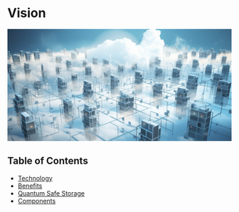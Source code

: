# Vision

![](./img/techvision_0.png)

<h2>Table of Contents</h2>

- [Technology](./technology.md)
- [Benefits](./tfcloud_benefits.md)
- [Quantum Safe Storage](./tfcloud_qss.md)
- [Components](./tfcloud_components.md)